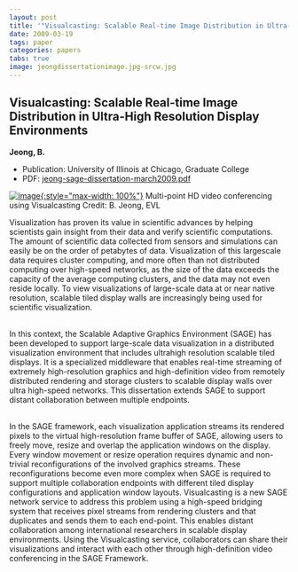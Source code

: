 ```yaml
---
layout: post
title: '"Visualcasting: Scalable Real-time Image Distribution in Ultra-High Resolution Display Environments"'
date: 2009-03-19
tags: paper
categories: papers
tabs: true
image: jeongdissertationimage.jpg-srcw.jpg
---
```


## Visualcasting: Scalable Real-time Image Distribution in Ultra-High Resolution Display Environments
**Jeong, B.**
- Publication: University of Illinois at Chicago, Graduate College
- PDF: [jeong-sage-dissertation-march2009.pdf](/documents/jeong-sage-dissertation-march2009.pdf)


[![image](https://www.evl.uic.edu/output/originals/jeongdissertationimage.jpg-srcw.jpg){:style="max-width: 100%"}](https://www.evl.uic.edu/output/originals/jeongdissertationimage.jpg-srcw.jpg)
Multi-point HD video conferencing using Visualcasting
Credit: B. Jeong, EVL

Visualization has proven its value in scientific advances by helping scientists gain insight from their data and verify scientific computations. The amount of scientific data collected from sensors and simulations can easily be on the order of petabytes of data. Visualization of this largescale data requires cluster computing, and more often than not distributed computing over high-speed networks, as the size of the data exceeds the capacity of the average computing clusters, and the data may not even reside locally. To view visualizations of large-scale data at or near native resolution, scalable tiled display walls are increasingly being used for scientific visualization.<br><br>

In this context, the Scalable Adaptive Graphics Environment (SAGE) has been developed to support large-scale data visualization in a distributed visualization environment that includes ultrahigh resolution scalable tiled displays. It is a specialized middleware that enables real-time streaming of extremely high-resolution graphics and high-definition video from remotely distributed rendering and storage clusters to scalable display walls over ultra high-speed networks. This dissertation extends SAGE to support distant collaboration between multiple endpoints.<br><br>

In the SAGE framework, each visualization application streams its rendered pixels to the virtual high-resolution frame buffer of SAGE, allowing users to freely move, resize and overlap the application windows on the display. Every window movement or resize operation requires dynamic and non-trivial reconfigurations of the involved graphics streams. These reconfigurations become even more complex when SAGE is required to support multiple collaboration endpoints with different tiled display configurations and application window layouts. Visualcasting is a new SAGE network service to address this problem using a high-speed bridging system that receives pixel streams from rendering clusters and that duplicates and sends them to each end-point. This enables distant collaboration among international researchers in scalable display environments. Using the Visualcasting service, collaborators can share their visualizations and interact with each other through high-definition video conferencing in the SAGE Framework.